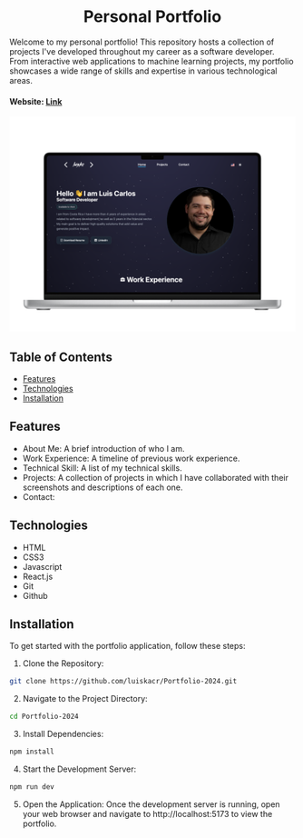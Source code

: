 <h1 align="center">Personal Portfolio</h1>

Welcome to my personal portfolio! This repository hosts a collection of projects I've developed throughout my career as a software developer. From interactive web applications to machine learning projects, my portfolio showcases a wide range of skills and expertise in various technological areas.

#### Website: [Link](#)

![Portfolio image](./public/portfolio.png)


## Table of  Contents
- [Features](#fatures)
- [Technologies](#technologies)
- [Installation](#installation)


## Features
- About Me: A brief introduction of who I am.
- Work Experience: A timeline of previous work experience.
- Technical Skill: A list of my technical skills.
- Projects: A collection of projects in which I have collaborated with their screenshots and descriptions of each one. 
- Contact: 

## Technologies 
- HTML
- CSS3
- Javascript
- React.js
- Git
- Github

## Installation
To get started with the portfolio application, follow these steps:

1. Clone the Repository:
```bash
git clone https://github.com/luiskacr/Portfolio-2024.git
```

2. Navigate to the Project Directory:
```bash
cd Portfolio-2024
```

3. Install Dependencies:
```bash
npm install
```

4. Start the Development Server:
```bash
npm run dev
```
5. Open the Application:
Once the development server is running, open your web browser and navigate to http://localhost:5173 to view the portfolio.

